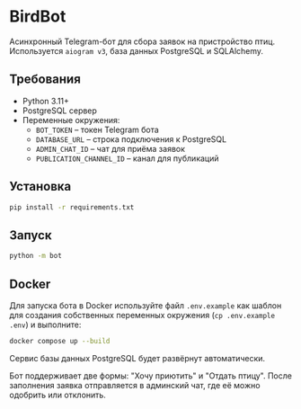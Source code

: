 # BirdBot

Асинхронный Telegram-бот для сбора заявок на пристройство птиц. Используется
`aiogram v3`, база данных PostgreSQL и SQLAlchemy.

## Требования
- Python 3.11+
- PostgreSQL сервер
- Переменные окружения:
  - `BOT_TOKEN` – токен Telegram бота
  - `DATABASE_URL` – строка подключения к PostgreSQL
  - `ADMIN_CHAT_ID` – чат для приёма заявок
  - `PUBLICATION_CHANNEL_ID` – канал для публикаций

## Установка
```bash
pip install -r requirements.txt
```

## Запуск
```bash
python -m bot
```

## Docker
Для запуска бота в Docker используйте файл `.env.example` как шаблон для
создания собственных переменных окружения (`cp .env.example .env`) и
выполните:

```bash
docker compose up --build
```

Сервис базы данных PostgreSQL будет развёрнут автоматически.

Бот поддерживает две формы: "Хочу приютить" и "Отдать птицу". После заполнения
заявка отправляется в админский чат, где её можно одобрить или отклонить.
